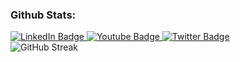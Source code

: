 ### Github Stats:

<div id="badges">
  <a href="your-linkedin-URL">
    <img src="https://img.shields.io/badge/LinkedIn-blue?style=for-the-badge&logo=linkedin&logoColor=white" alt="LinkedIn Badge"/>
  </a>
  <a href="your-youtube-URL">
    <img src="https://img.shields.io/badge/YouTube-red?style=for-the-badge&logo=youtube&logoColor=white" alt="Youtube Badge"/>
  </a>
  <a href="your-twitter-URL">
    <img src="https://img.shields.io/badge/Twitter-blue?style=for-the-badge&logo=twitter&logoColor=white" alt="Twitter Badge"/>
  </a>
</div>
<div id="stats">
    <img src="https://streak-stats.demolab.com?user=Overlay404&theme=transparent&hide_border=true&locale=ru&currStreakNum=00EB3A&background=000000&border=3103EB&stroke=04EB12&ring=00EB8C&fire=5FEB00&sideNums=02EB8A&currStreakLabel=00EB7A&sideLabels=00EB82" alt="GitHub Streak"/>
</div>
